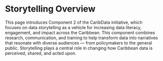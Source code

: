 # Storytelling Overview

This page introduces Component 2 of the CaribData initiative, which focuses on data storytelling as a vehicle for increasing data literacy, engagement, and impact across the Caribbean. This component combines research, communication, and training to help transform data into narratives that resonate with diverse audiences — from policymakers to the general public. Storytelling plays a central role in changing how Caribbean data is perceived, shared, and acted upon.
